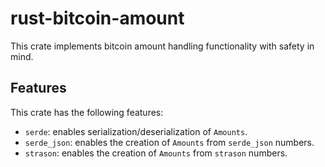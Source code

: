 # rust-bitcoin-amount

This crate implements bitcoin amount handling functionality with safety in mind.

## Features

This crate has the following features:

 - `serde`: enables serialization/deserialization of `Amounts`.
 - `serde_json`: enables the creation of `Amounts` from `serde_json` numbers.
 - `strason`: enables the creation of `Amounts` from `strason` numbers.
